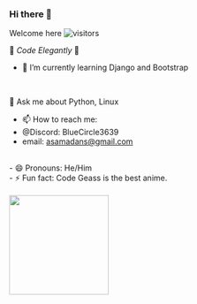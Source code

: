 ### Hi there 👋
Welcome here ![visitors](https://visitor-badge.glitch.me/badge?page_id=page.id)
<!--
**SAMAD101/SAMAD101** is a ✨ _special_ ✨ repository because its `README.md` (this file) appears on your GitHub profile.
-->
💙 _Code Elegantly_ 💙


<!-- - 🔭 I’m currently working on .. -->
- 🌱 I’m currently learning Django and Bootstrap
<br>

<!-- - 👯 I’m looking to collaborate on ... -->
<!-- - 🤔 I’m looking for help with ... -->

💬 Ask me about Python, Linux
- 📫 How to reach me: 
- @Discord: BlueCircle3639
- email: asamadans@gmail.com

<br>
- 😄 Pronouns: He/Him <br>
- ⚡ Fun fact: Code Geass is the best anime.
<br>
<br>

<img height="180em" src="https://github-readme-stats.vercel.app/api?username=Sam&show_icons=true&hide_border=true&&count_private=true&include_all_commits=true" />
